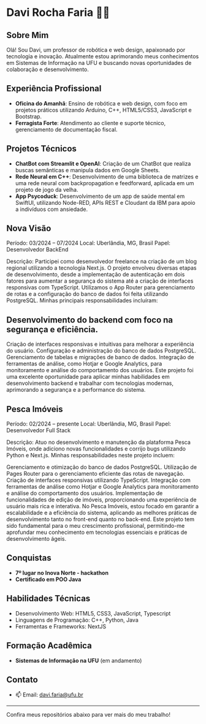 # Davi Rocha Faria 👨‍💻

## Sobre Mim
Olá! Sou Davi, um professor de robótica e web design, apaixonado por tecnologia e inovação. Atualmente estou aprimorando meus conhecimentos em Sistemas de Informação na UFU e buscando novas oportunidades de colaboração e desenvolvimento.

## Experiência Profissional
- **Oficina do Amanhã**: Ensino de robótica e web design, com foco em projetos práticos utilizando Arduino, C++, HTML5/CSS3, JavaScript e Bootstrap.
- **Ferragista Forte**: Atendimento ao cliente e suporte técnico, gerenciamento de documentação fiscal.
  
## Projetos Técnicos
- **ChatBot com Streamlit e OpenAI**: Criação de um ChatBot que realiza buscas semânticas e manipula dados em Google Sheets.
- **Rede Neural em C++**: Desenvolvimento de uma biblioteca de matrizes e uma rede neural com backpropagation e feedforward, aplicada em um projeto de jogo da velha.
- **App Psycoduck**: Desenvolvimento de um app de saúde mental em SwiftUI, utilizando Node-RED, APIs REST e Cloudant da IBM para apoio a indivíduos com ansiedade.
## Nova Visão
Período: 03/2024 – 07/2024
Local: Uberlândia, MG, Brasil
Papel: Desenvolvedor BackEnd

  Descrição:
  Participei como desenvolvedor freelance na criação de um blog regional utilizando a tecnologia Next.js. O projeto envolveu diversas etapas de desenvolvimento, desde a implementação de autenticação em dois fatores para aumentar a segurança do sistema até a criação de interfaces responsivas com TypeScript. Utilizamos o App Router para gerenciamento de rotas e a configuração do banco de dados foi feita utilizando PostgreSQL. Minhas principais responsabilidades incluíram:

## Desenvolvimento do backend com foco na segurança e eficiência.
Criação de interfaces responsivas e intuitivas para melhorar a experiência do usuário.
Configuração e administração do banco de dados PostgreSQL.
Gerenciamento de tabelas e migrações de banco de dados.
Integração de ferramentas de análise, como Hotjar e Google Analytics, para monitoramento e análise do comportamento dos usuários.
Este projeto foi uma excelente oportunidade para aplicar minhas habilidades em desenvolvimento backend e trabalhar com tecnologias modernas, aprimorando a segurança e a performance do sistema.

## Pesca Imóveis
Período: 02/2024 – presente
Local: Uberlândia, MG, Brasil
Papel: Desenvolvedor Full Stack

  Descrição:
  Atuo no desenvolvimento e manutenção da plataforma Pesca Imóveis, onde adiciono novas funcionalidades e corrijo bugs utilizando Python e Next.js. Minhas responsabilidades neste projeto incluem:

Gerenciamento e otimização do banco de dados PostgreSQL.
Utilização de Pages Router para o gerenciamento eficiente das rotas de navegação.
Criação de interfaces responsivas utilizando TypeScript.
Integração com ferramentas de análise como Hotjar e Google Analytics para monitoramento e análise do comportamento dos usuários.
Implementação de funcionalidades de edição de imóveis, proporcionando uma experiência de usuário mais rica e interativa.
No Pesca Imóveis, estou focado em garantir a escalabilidade e a eficiência do sistema, aplicando as melhores práticas de desenvolvimento tanto no front-end quanto no back-end. Este projeto tem sido fundamental para o meu crescimento profissional, permitindo-me aprofundar meu conhecimento em tecnologias essenciais e práticas de desenvolvimento ágeis.
## Conquistas
- **7º lugar no Inova Norte - hackathon**
- **Certificado em POO Java**

## Habilidades Técnicas
- Desenvolvimento Web: HTML5, CSS3, JavaScript, Typescript
- Linguagens de Programação: C++, Python, Java
- Ferramentas e Frameworks: NextJS

## Formação Acadêmica
- **Sistemas de Informação na UFU** (em andamento)


## Contato
- 📫 Email: davi.faria@ufu.br


---

Confira meus repositórios abaixo para ver mais do meu trabalho!

